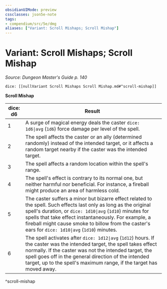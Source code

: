 ```yaml
---
obsidianUIMode: preview
cssclasses: json5e-note
tags:
- compendium/src/5e/dmg
aliases: ["Variant: Scroll Mishaps; Scroll Mishap"]
---
```

# Variant: Scroll Mishaps; Scroll Mishap
*Source: Dungeon Master's Guide p. 140* 

`dice: [[nullVariant Scroll Mishaps Scroll Mishap.md#^scroll-mishap]]`

**Scroll Mishap**

| dice: d6 | Result |
|----------|--------|
| 1 | A surge of magical energy deals the caster `dice: 1d6\|avg` (`1d6`) force damage per level of the spell. |
| 2 | The spell affects the caster or an ally (determined randomly) instead of the intended target, or it affects a random target nearby if the caster was the intended target. |
| 3 | The spell affects a random location within the spell's range. |
| 4 | The spell's effect is contrary to its normal one, but neither harmful nor beneficial. For instance, a fireball might produce an area of harmless cold. |
| 5 | The caster suffers a minor but bizarre effect related to the spell. Such effects last only as long as the original spell's duration, or `dice: 1d10\|avg` (`1d10`) minutes for spells that take effect instantaneously. For example, a fireball might cause smoke to billow from the caster's ears for `dice: 1d10\|avg` (`1d10`) minutes. |
| 6 | The spell activates after `dice: 1d12\|avg` (`1d12`) hours. If the caster was the intended target, the spell takes effect normally. If the caster was not the intended target, the spell goes off in the general direction of the intended target, up to the spell's maximum range, if the target has moved away. |
^scroll-mishap